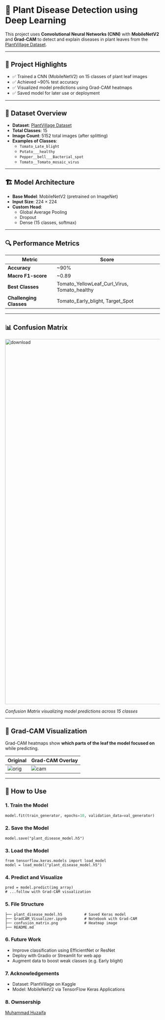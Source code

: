 # 🌿 Plant Disease Detection using Deep Learning

This project uses **Convolutional Neural Networks (CNN)** with **MobileNetV2** and **Grad-CAM** to detect and explain diseases in plant leaves from the [PlantVillage Dataset](https://www.kaggle.com/datasets/emmarex/plantdisease).

---

## 📌 Project Highlights

- ✅ Trained a CNN (MobileNetV2) on 15 classes of plant leaf images
- ✅ Achieved ~90% test accuracy
- ✅ Visualized model predictions using Grad-CAM heatmaps
- ✅ Saved model for later use or deployment

---

## 🧠 Dataset Overview

- **Dataset**: [PlantVillage Dataset](https://www.kaggle.com/datasets/emmarex/plantdisease)
- **Total Classes**: 15  
- **Image Count**: 5152 total images (after splitting)
- **Examples of Classes**:
  - `Tomato_Late_blight`
  - `Potato___healthy`
  - `Pepper__bell___Bacterial_spot`
  - `Tomato__Tomato_mosaic_virus`

---

## 🏗️ Model Architecture

- **Base Model**: MobileNetV2 (pretrained on ImageNet)
- **Input Size**: 224 × 224
- **Custom Head**:
  - Global Average Pooling
  - Dropout
  - Dense (15 classes, softmax)

---

## 🔍 Performance Metrics

| Metric         | Score |
|----------------|-------|
| **Accuracy**   | ~90%  |
| **Macro F1-score** | ~0.89 |
| **Best Classes** | Tomato_YellowLeaf_Curl_Virus, Tomato_healthy |
| **Challenging Classes** | Tomato_Early_blight, Target_Spot |

---

## 📊 Confusion Matrix

<img width="1398" height="1190" alt="download" src="https://github.com/user-attachments/assets/87cdc01a-5572-4460-a609-8e0d1f41aa0d" />


*Confusion Matrix visualizing model predictions across 15 classes*

---

## 🔬 Grad-CAM Visualization

Grad-CAM heatmaps show **which parts of the leaf the model focused on** while predicting.

| Original | Grad-CAM Overlay |
|----------|------------------|
| ![orig](sample_leaf.jpg) | ![cam](gradcam_overlay.jpg) |

---

## 💾 How to Use

### 1. Train the Model
```python
model.fit(train_generator, epochs=10, validation_data=val_generator)
```
### 2. Save the Model
``` 
model.save("plant_disease_model.h5")
```
### 3. Load the Model
```
from tensorflow.keras.models import load_model
model = load_model("plant_disease_model.h5")
```

### 4. Predict and Visualize
```
pred = model.predict(img_array)
# ...follow with Grad-CAM visualization
```

### 5. File Structure
```
├── plant_disease_model.h5          # Saved Keras model
├── GradCAM_Visualizer.ipynb        # Notebook with Grad-CAM
├── confusion_matrix.png            # Heatmap image
├── README.md
```

### 6. Future Work
- Improve classification using EfficientNet or ResNet
- Deploy with Gradio or Streamlit for web app
- Augment data to boost weak classes (e.g. Early blight)

### 7. Acknowledgements
- Dataset: PlantVillage on Kaggle
- Model: MobileNetV2 via TensorFlow Keras Applications

### 8. Ownsership 
[Muhammad Huzaifa](mhuzaifam.github.io)

